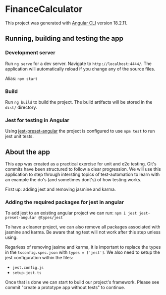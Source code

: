 # FinanceCalculator

This project was generated with [Angular CLI](https://github.com/angular/angular-cli) version 18.2.11.

## Running, building and testing the app

### Development server

Run `ng serve` for a dev server. Navigate to `http://localhost:4444/`. The application will automatically reload if you change any of the source files.

Alias: `npm start`

### Build

Run `ng build` to build the project. The build artifacts will be stored in the `dist/` directory.

### Jest for testing in Angular

Using [jest-preset-angular](https://github.com/thymikee/jest-preset-angular#jest-preset-angular) the project is configured to use `npm test` to run jest unit tests.

## About the app

This app was created as a practical exercise for unit and e2e testing. Git's commits have been structured to follow a clear progression. We will use this application to step through intersting topics of test-automation to learn with an example the do's (and sometimes dont's) of how testing works.

First up: adding jest and removing jasmine and karma.

### Adding the required packages for jest in angular

To add jest to an existing angular project we can run:
`npm i jest jest-preset-angular @types/jest`

To have a cleaner project, we can also remove all packages associated with jasmine and karma. Be aware that ng test will not work after this step unless using.

Regarless of removing jasime and karma, it is important to replace the types in the `tsconfig.spec.json` with `types = ['jest']`. We also need to setup the jest configuration within the files:

-   `jest.config.js`
-   `setup-jest.ts`

Once that is done we can start to build our project's framework.
Please see commit "create a prototype app without tests" to continue.
